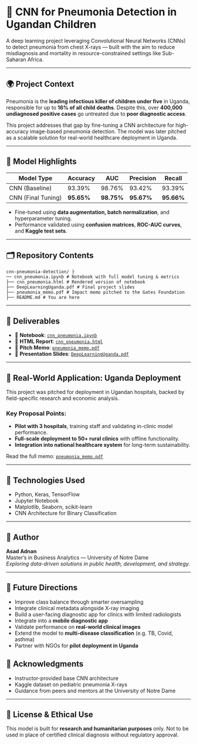 # 🧠 CNN for Pneumonia Detection in Ugandan Children

A deep learning project leveraging Convolutional Neural Networks (CNNs) to detect pneumonia from chest X-rays — built with the aim to reduce misdiagnosis and mortality in resource-constrained settings like Sub-Saharan Africa.

---

## 🌍 Project Context

Pneumonia is the **leading infectious killer of children under five** in Uganda, responsible for up to **16% of all child deaths**. Despite this, over **400,000 undiagnosed positive cases** go untreated due to **poor diagnostic access**.

This project addresses that gap by fine-tuning a CNN architecture for high-accuracy image-based pneumonia detection. The model was later pitched as a scalable solution for real-world healthcare deployment in Uganda.

---

## 🧪 Model Highlights

| Model Type        | Accuracy | AUC     | Precision | Recall   |
|-------------------|----------|---------|-----------|----------|
| CNN (Baseline)    | 93.39%   | 98.76%  | 93.42%    | 93.39%   |
| CNN (Final Tuning)| **95.65%** | **98.75%** | **95.67%**  | **95.66%**  |

- Fine-tuned using **data augmentation, batch normalization**, and hyperparameter tuning.
- Performance validated using **confusion matrices**, **ROC-AUC curves**, and **Kaggle test sets**.

---

## 🗂️ Repository Contents
```
cnn-pneumonia-detection/ ├
── cnn_pneumonia.ipynb # Notebook with full model tuning & metrics 
├── cnn_pneumonia.html # Rendered version of notebook 
├── DeepLearningUganda.pdf # Final project slides 
├── pneumonia_memo.pdf # Impact memo pitched to the Gates Foundation 
├── README.md # You are here
```

---

## 📑 Deliverables

- 📘 **Notebook**: [`cnn_pneumonia.ipynb`](cnn_pneumonia.ipynb)  
- 📄 **HTML Report**: [`cnn_pneumonia.html`](cnn_pneumonia.html)  
- 🧾 **Pitch Memo**: [`pneumonia_memo.pdf`](pneumonia_memo.pdf)  
- 🎥 **Presentation Slides**: [`DeepLearningUganda.pdf`](DeepLearningUganda.pdf)

---

## 🏥 Real-World Application: Uganda Deployment

This project was pitched for deployment in Ugandan hospitals, backed by field-specific research and economic analysis.

### Key Proposal Points:
- **Pilot with 3 hospitals**, training staff and validating in-clinic model performance.
- **Full-scale deployment to 50+ rural clinics** with offline functionality.
- **Integration into national healthcare system** for long-term sustainability.

Read the full memo: [`pneumonia_memo.pdf`](pneumonia_memo.pdf)

---

## 🚀 Technologies Used

- Python, Keras, TensorFlow
- Jupyter Notebook
- Matplotlib, Seaborn, scikit-learn
- CNN Architecture for Binary Classification

---

## 👤 Author

**Asad Adnan**  
Master’s in Business Analytics — University of Notre Dame  
*Exploring data-driven solutions in public health, development, and strategy.*

---

## 📌 Future Directions

- Improve class balance through smarter oversampling
- Integrate clinical metadata alongside X-ray imaging
- Build a user-facing diagnostic app for clinics with limited radiologists
- Integrate into a **mobile diagnostic app**
- Validate performance on **real-world clinical images**
- Extend the model to **multi-disease classification** (e.g. TB, Covid, asthma)
- Partner with NGOs for **pilot deployment in Uganda**


## 🤝 Acknowledgments

- Instructor-provided base CNN architecture
- Kaggle dataset on pediatric pneumonia X-rays
- Guidance from peers and mentors at the University of Notre Dame

---

## 📢 License & Ethical Use

This model is built for **research and humanitarian purposes** only. Not to be used in place of certified clinical diagnosis without regulatory approval.

